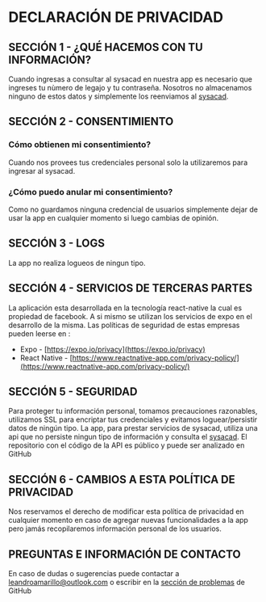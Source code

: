 # DECLARACIÓN DE PRIVACIDAD

## SECCIÓN 1 - ¿QUÉ HACEMOS CON TU INFORMACIÓN?

Cuando ingresas a consultar al sysacad en nuestra app es necesario que ingreses tu nùmero de legajo y tu contraseña. Nosotros no almacenamos ninguno de estos datos y simplemente los reenviamos al [sysacad](https://sysacad.frsf.utn.edu.ar).

## SECCIÓN 2 - CONSENTIMIENTO

### Cómo obtienen mi consentimiento?
Cuando nos provees tus credenciales personal solo la utilizaremos para ingresar al sysacad.

### ¿Cómo puedo anular mi consentimiento?
Como no guardamos ninguna credencial de usuarios simplemente dejar de usar la app en cualquier momento si luego cambias de opinión.

## SECCIÓN 3 - LOGS
La app no realiza logueos de ningun tipo.

## SECCIÓN 4 - SERVICIOS DE TERCERAS PARTES
La aplicación esta desarrollada en la tecnología react-native la cual es propiedad de facebook. A si mismo se utilizan los servicios de expo en el desarrollo de la misma. Las políticas de seguridad de estas empresas pueden leerse en :
* Expo - [https://expo.io/privacy](https://expo.io/privacy)
* React Native - [https://www.reactnative-app.com/privacy-policy/](https://www.reactnative-app.com/privacy-policy/)

## SECCIÓN 5 - SEGURIDAD
Para proteger tu información personal, tomamos precauciones razonables, utilizamos SSL para encriptar tus credenciales y evitamos loguear/persistir datos de ningún tipo. La app, para prestar servicios de sysacad, utiliza una api que no persiste ningun tipo de información y consulta el [sysacad](https://sysacad.frsf.utn.edu.ar). El repositorio con el código de la API es público y puede ser analizado en GitHub

## SECCIÓN 6 - CAMBIOS A ESTA POLÍTICA DE PRIVACIDAD
Nos reservamos el derecho de modificar esta política de privacidad en cualquier momento en caso de agregar nuevas funcionalidades a la app pero jamás recopilaremos información personal de los usuarios.

## PREGUNTAS E INFORMACIÓN DE CONTACTO
En caso de dudas o sugerencias puede contactar a [leandroamarillo@outlook.com](mailto:leandroamarillo@outlook.com)
o escribir en la [sección de problemas](https://github.com/eldroan/sysacad-mobile/issues) de GitHub